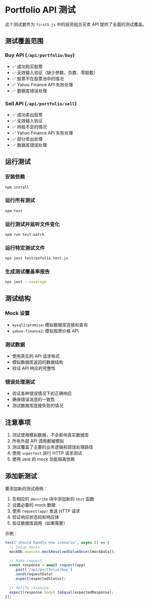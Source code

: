 # Portfolio API 测试

这个测试套件为 `first5.js` 中的投资组合买卖 API 提供了全面的测试覆盖。

## 测试覆盖范围

### Buy API (`/api/portfolio/buy`)
- ✅ 成功购买股票
- ✅ 无效输入验证（缺少参数、负数、零股数）
- ✅ 股票不在股票池中的情况
- ✅ Yahoo Finance API 失败处理
- ✅ 数据库错误处理

### Sell API (`/api/portfolio/sell`)
- ✅ 成功卖出股票
- ✅ 无效输入验证
- ✅ 持股不足的情况
- ✅ Yahoo Finance API 失败处理
- ✅ 部分卖出处理
- ✅ 数据库错误处理

## 运行测试

### 安装依赖
```bash
npm install
```

### 运行所有测试
```bash
npm test
```

### 运行测试并监听文件变化
```bash
npm run test:watch
```

### 运行特定测试文件
```bash
npx jest test/pofolio.test.js
```

### 生成测试覆盖率报告
```bash
npx jest --coverage
```

## 测试结构

### Mock 设置
- `mysql2/promise`: 模拟数据库连接和查询
- `yahoo-finance2`: 模拟股票价格 API

### 测试数据
- 使用真实的 API 请求格式
- 模拟数据库返回的数据结构
- 验证 API 响应的完整性

### 错误处理测试
- 验证各种错误情况下的正确响应
- 确保错误消息的一致性
- 测试数据库连接失败的情况

## 注意事项

1. 测试使用模拟数据，不会影响真实数据库
2. 所有外部 API 调用都被模拟
3. 测试覆盖了主要的业务逻辑和错误处理路径
4. 使用 `supertest` 进行 HTTP 请求测试
5. 使用 Jest 的 mock 功能隔离依赖

## 添加新测试

要添加新的测试用例：

1. 在相应的 `describe` 块中添加新的 `test` 函数
2. 设置必要的 mock 数据
3. 使用 `request(app)` 发送 HTTP 请求
4. 验证响应状态码和响应体
5. 验证数据库调用（如果需要）

示例：
```javascript
test('should handle new scenario', async () => {
  // Setup mocks
  mockDb.execute.mockResolvedValueOnce([mockData]);
  
  // Make request
  const response = await request(app)
    .post('/api/portfolio/buy')
    .send(requestData)
    .expect(expectedStatus);
    
  // Verify response
  expect(response.body).toEqual(expectedResponse);
});
``` 
